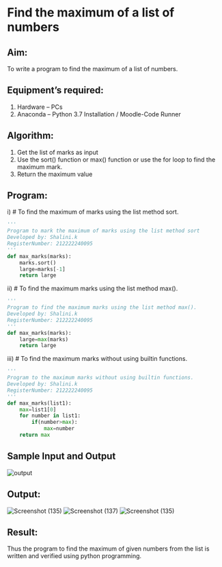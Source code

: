 # Find the maximum of a list of numbers
## Aim:
To write a program to find the maximum of a list of numbers.
## Equipment’s required:
1.	Hardware – PCs
2.	Anaconda – Python 3.7 Installation / Moodle-Code Runner
## Algorithm:
1.	Get the list of marks as input
2.	Use the sort() function or max() function or use the for loop to find the maximum mark.
3.	Return the maximum value
## Program:

i)	# To find the maximum of marks using the list method sort.
```Python
''' 
Program to mark the maximum of marks using the list method sort
Developed by: Shalini.k
RegisterNumber: 212222240095
'''
def max_marks(marks):
    marks.sort()
    large=marks[-1]
    return large


```

ii)	# To find the maximum marks using the list method max().
```Python
''' 
Program to find the maximum marks using the list method max().
Developed by: Shalini.k
RegisterNumber: 212222240095
'''
def max_marks(marks):
    large=max(marks)
    return large


```

iii) # To find the maximum marks without using builtin functions.
```Python
''' 
Program to the maximum marks without using builtin functions.
Developed by: Shalini.k
RegisterNumber: 212222240095
'''
def max_marks(list1):
    max=list1[0]
    for number in list1:
        if(number>max):
            max=number
    return max


```
## Sample Input and Output
![output](./img/max_marks1.jpg) 

## Output:
![Screenshot (135)](https://github.com/shalinikannan23/FindMaximum/assets/118656529/7ba57520-5671-41bd-b7bd-a2ab57694c94)
![Screenshot (137)](https://github.com/shalinikannan23/FindMaximum/assets/118656529/30f7c55b-b269-4696-bafe-9c59d0a3985c)
![Screenshot (135)](https://github.com/shalinikannan23/FindMaximum/assets/118656529/341fa002-9927-4b7c-8288-a81d16cf8848)


## Result:
Thus the program to find the maximum of given numbers from the list is written and verified using python programming.
